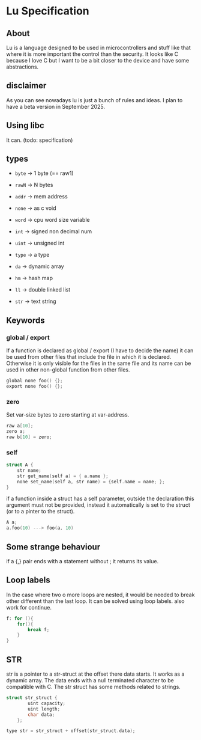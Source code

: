 # Lu Specification

## About
Lu is a language designed to be used in microcontrollers and stuff like that
where it is more important the control than the security. It looks like C
because I love C but I want to be a bit closer to the device and have some
abstractions.

## disclaimer
As you can see nowadays lu is just a bunch of rules and ideas. I plan to have
a beta version in September 2025.

## Using libc
It can. (todo: specification)

## types

- `byte` -> 1 byte (== raw1)
- `rawN` -> N bytes
- `addr` -> mem address
- `none` -> as c void
- `word` -> cpu word size variable
- `int` -> signed non decimal num
- `uint` -> unsigned int

- `type` -> a type

- `da` -> dynamic array
- `hm` -> hash map
- `ll` -> double linked list

- `str` -> text string


## Keywords
### global / export
If a function is declared as global / export (I have to decide the name) it can
be used from other files that include the file in which it is declared.
Otherwise it is only visible for the files in the same file and its name can be
used in other non-global function from other files.

```c
global none foo() {};
export none foo() {};
```

### zero
Set var-size bytes to zero starting at var-address.
```c
raw a[10];
zero a;
raw b[10] = zero;
```

### self

```c
struct A {
    str name;
    str get_name(self a) = { a.name };
    none set_name(self a, str name) = {self.name = name; };
}
```

if a function inside a struct has a self parameter, outside the declaration
    this argument must not be provided, instead it automatically is set to the
    struct (or to a pinter to the struct).

```c
A a;
a.foo(10) ---> foo(a, 10)
```

## Some strange behaviour
if a {,} pair ends with a statement without ; it returns its value.

## Loop labels
In the case where two o more loops are nested, it would be needed to break
other different than the last loop. It can be solved using loop labels. also
work for continue.

```c
f: for (){
    for(){
        break f;
    }
}
```

## STR
str is a pointer to a str-struct at the offset there data starts. It works as a dynamic array. The data ends with a null
terminated character to be compatible with C. The str struct has some methods related to strings.
```c
struct str_struct {
        uint capacity;
        uint length;
        char data;
    };

type str = str_struct + offset(str_struct.data);
```
